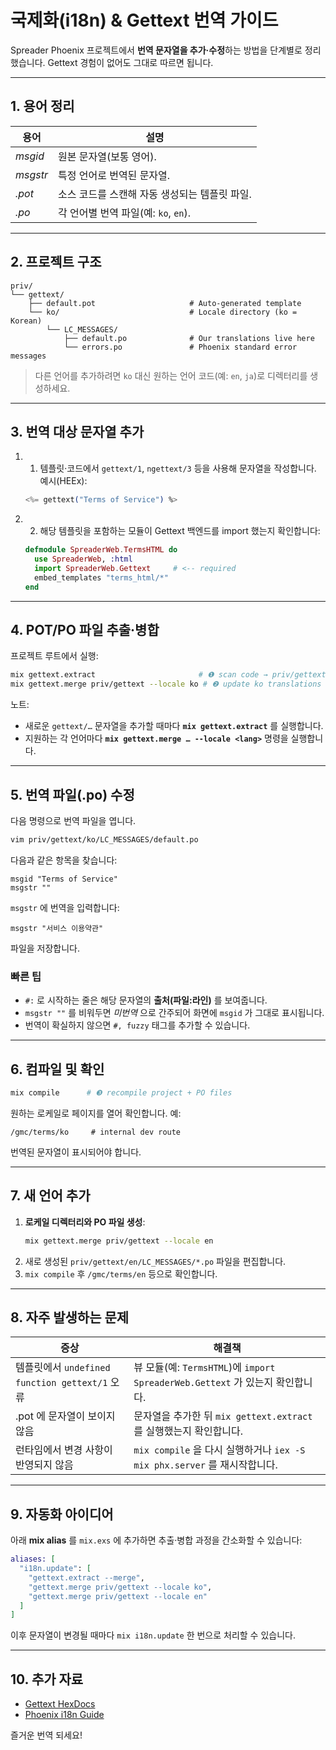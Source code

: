 # 국제화(i18n) & Gettext 번역 가이드

Spreader Phoenix 프로젝트에서 **번역 문자열을 추가·수정**하는 방법을 단계별로 정리했습니다. Gettext 경험이 없어도 그대로 따르면 됩니다.

---

## 1. 용어 정리
| 용어 | 설명 |
|------|---------|
| *msgid* | 원본 문자열(보통 영어). |
| *msgstr* | 특정 언어로 번역된 문자열. |
| *.pot*  | 소스 코드를 스캔해 자동 생성되는 템플릿 파일. |
| *.po*   | 각 언어별 번역 파일(예: `ko`, `en`). |

---

## 2. 프로젝트 구조
```
priv/
└── gettext/
    ├── default.pot                     # Auto-generated template
    └── ko/                             # Locale directory (ko = Korean)
        └── LC_MESSAGES/
            ├── default.po              # Our translations live here
            └── errors.po               # Phoenix standard error messages
```

> 다른 언어를 추가하려면 `ko` 대신 원하는 언어 코드(예: `en`, `ja`)로 디렉터리를 생성하세요.

---

## 3. 번역 대상 문자열 추가
1. 1. 템플릿·코드에서 `gettext/1`, `ngettext/3` 등을 사용해 문자열을 작성합니다. 예시(HEEx):
   ```elixir
   <%= gettext("Terms of Service") %>
   ```
2. 2. 해당 템플릿을 포함하는 모듈이 Gettext 백엔드를 import 했는지 확인합니다:
   ```elixir
   defmodule SpreaderWeb.TermsHTML do
     use SpreaderWeb, :html
     import SpreaderWeb.Gettext     # <-- required
     embed_templates "terms_html/*"
   end
   ```

---

## 4. POT/PO 파일 추출·병합
프로젝트 루트에서 실행:
```bash
mix gettext.extract                       # ❶ scan code → priv/gettext/default.pot
mix gettext.merge priv/gettext --locale ko # ❷ update ko translations
```
노트:
* 새로운 `gettext/…` 문자열을 추가할 때마다 **`mix gettext.extract`** 를 실행합니다.
* 지원하는 각 언어마다 **`mix gettext.merge … --locale <lang>`** 명령을 실행합니다.

---

## 5. 번역 파일(.po) 수정
다음 명령으로 번역 파일을 엽니다.
```bash
vim priv/gettext/ko/LC_MESSAGES/default.po
```
다음과 같은 항목을 찾습니다:
```
msgid "Terms of Service"
msgstr ""
```
`msgstr` 에 번역을 입력합니다:
```
msgstr "서비스 이용약관"
```
파일을 저장합니다.

### 빠른 팁
* `#:` 로 시작하는 줄은 해당 문자열의 **출처(파일:라인)** 를 보여줍니다.
* `msgstr ""` 를 비워두면 *미번역* 으로 간주되어 화면에 `msgid` 가 그대로 표시됩니다.
* 번역이 확실하지 않으면 `#, fuzzy` 태그를 추가할 수 있습니다.

---

## 6. 컴파일 및 확인
```bash
mix compile      # ❸ recompile project + PO files
```
원하는 로케일로 페이지를 열어 확인합니다. 예:
```
/gmc/terms/ko     # internal dev route
```
번역된 문자열이 표시되어야 합니다.

---

## 7. 새 언어 추가
1. **로케일 디렉터리와 PO 파일 생성**:
   ```bash
   mix gettext.merge priv/gettext --locale en
   ```
2. 새로 생성된 `priv/gettext/en/LC_MESSAGES/*.po` 파일을 편집합니다.
3. `mix compile` 후 `/gmc/terms/en` 등으로 확인합니다.

---

## 8. 자주 발생하는 문제
| 증상 | 해결책 |
|---------|-----|
| 템플릿에서 `undefined function gettext/1` 오류 | 뷰 모듈(예: `TermsHTML`)에 `import SpreaderWeb.Gettext` 가 있는지 확인합니다. |
| .pot 에 문자열이 보이지 않음 | 문자열을 추가한 뒤 `mix gettext.extract` 를 실행했는지 확인합니다. |
| 런타임에서 변경 사항이 반영되지 않음 | `mix compile` 을 다시 실행하거나 `iex -S mix phx.server` 를 재시작합니다. |

---

## 9. 자동화 아이디어
아래 **mix alias** 를 `mix.exs` 에 추가하면 추출·병합 과정을 간소화할 수 있습니다:
```elixir
aliases: [
  "i18n.update": [
    "gettext.extract --merge",
    "gettext.merge priv/gettext --locale ko",
    "gettext.merge priv/gettext --locale en"
  ]
]
```
이후 문자열이 변경될 때마다 `mix i18n.update` 한 번으로 처리할 수 있습니다.

---

## 10. 추가 자료
* [Gettext HexDocs](https://hexdocs.pm/gettext)
* [Phoenix i18n Guide](https://hexdocs.pm/phoenix/i18n.html)

즐거운 번역 되세요!
